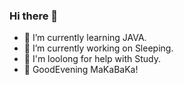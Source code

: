 ### Hi there 👋

- 🌱 I’m currently learning JAVA.
- 🔭 I’m currently working on Sleeping.
- 🤔 I'm loolong for help with Study.
- 💬 GoodEvening MaKaBaKa!

<!--
**ToolsPeople/ToolsPeople** is a ✨ _special_ ✨ repository because its `README.md` (this file) appears on your GitHub profile.

Here are some ideas to get you started:

- 🔭 I’m currently working on ...
- 🌱 I’m currently learning ...
- 👯 I’m looking to collaborate on ...
- 🤔 I’m looking for help with ...
- 💬 Ask me about ...
- 📫 How to reach me: ...
- 😄 Pronouns: ...
- ⚡ Fun fact: ...
-->
